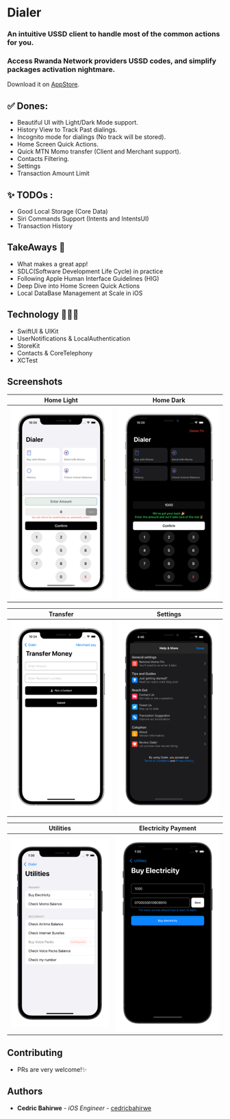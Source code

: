 # Dialer

### An intuitive USSD client to handle most of the common actions for you.
### Access Rwanda Network providers USSD codes, and simplify packages activation nightmare.
Download it on [AppStore](https://apps.apple.com/ke/app/dial-it/id1591756747).


## ✅ Dones:
* Beautiful UI with Light/Dark Mode support.
* History View to Track Past dialings.
* Incognito mode for dialings (No track will be stored).
* Home Screen Quick Actions.
* Quick MTN Momo transfer (Client and Merchant support).
* Contacts Filtering.
* Settings
* Transaction Amount Limit 

## ✨ TODOs :

* Good Local Storage (Core Data)
* Siri Commands Support (Intents and IntentsUI)
* Transaction History

## TakeAways 🚀

- What makes a great app!
- SDLC(Software Development Life Cycle) in practice
- Following Apple Human Interface Guidelines (HIG)
- Deep Dive into Home Screen Quick Actions
- Local DataBase Management at Scale in iOS

## Technology 🧑🏽‍💻 
- SwiftUI & UIKit
- UserNotifications & LocalAuthentication
- StoreKit
- Contacts & CoreTelephony
- XCTest

## Screenshots

Home Light                 |  Home Dark
:-------------------------:|:-------------------------:
![](Shots/light.png)  |  ![](Shots/dark.png)

Transfer                    |  Settings
:-------------------------:|:-------------------------:
![](Shots/send.png)  |  ![](Shots/settings.png)

Utilities                  |  Electricity Payment
:-------------------------:|:-------------------------:
![](Shots/utilities.png)  |  ![](Shots/electricity.png)

## Contributing

- PRs are very welcome!✨

## Authors

* **Cedric Bahirwe** - *iOS Engineer* - [cedricbahirwe](https://github.com/cedricbahirwe)
